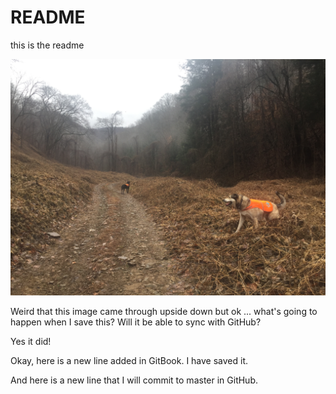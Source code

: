 # README

this is the readme

![](../.gitbook/assets/img_2198.JPG)

Weird that this image came through upside down but ok ... what's going to happen when I save this? Will it be able to sync with GitHub?

Yes it did!

Okay, here is a new line added in GitBook. I have saved it.

And here is a new line that I will commit to master in GitHub.

